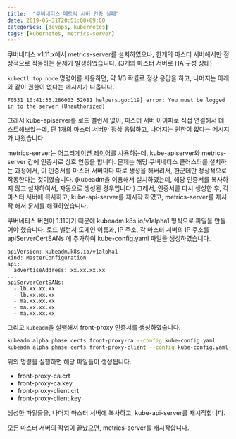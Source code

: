 ```yaml
---
title:  "쿠버네티스 메트릭 서버 인증 실패"
date: 2019-05-31T20:51:00+09:00
categories: [devops, kubernetes]
tags: [kubernetes, metrics-server]
---
```


쿠버네티스 v1.11.x에서 metrics-server를 설치하였으나, 한개의 마스터 서버에서만 정상적으로 작동하는 문제가 발생하였습니다. (3개의 마스터 서버로 HA 구성 상태)

```kubectl top node``` 명령어를 사용하면, 약 1/3 확률로 정상 응답을 하고, 나머지는 아래와 같이 권한이 없다는 메시지가 나옵니다.

```
F0531 10:41:33.286003 52081 helpers.go:119] error: You must be logged in to the server (Unauthorized)
```
그래서 kube-apiserver를 로드 밸런서 없이, 마스터 서버 아이피로 직접 연결해서 테스트해보았는데, 단 1개의 마스터 서버만  정상 응답하고, 나머지는 권한이 없다는 메시지가 나왔습니다.

metrics-server는 [어그리게이션 레이어]([https://kubernetes.io/docs/tasks/access-kubernetes-api/configure-aggregation-layer])를 사용하는데, 
kube-apiserver와 metrics-server 간에 인증서로 상호 연동을 합니다.
문제는 해당 쿠버네티스 클러스터를 설치하는 과정에서, 이 인증서를 마스터 서버마다 따로 생성을 해버려서, 한군데만 정상적으로 작동한다는 것이였습니다.
(kubeadm을 이용해서 설치하였는데, 해당 인증서를 복사하지 않고 설차하여서, 자동으로 생성된 경우입니다.)
그래서, 인증서를 다시 생성한 후, 각 마스터 서버에 복사하고, kube-api-server를 재시작 하였고, metrics-server를 재시작 해서 문제를 해결하였습니다.



쿠버네티스 버전이 1.11이기 때문에 kubeadm.k8s.io/v1alpha1 형식으로 파일을 만들어야 했습니다. 
로드 밸런서 도메인 이름과, IP 주소, 각 마스터 서버의 IP 주소를 apiServerCertSANs 에 추가하여 kube-config.yaml 파일을 생성하였습니다.
```
apiVersion: kubeadm.k8s.io/v1alpha1
kind: MasterConfiguration
api:
  advertiseAddress: xx.xx.xx.xx
...
apiServerCertSANs:
  - lb.xx.xx.xx
  - lb.xx.xx.xx
  - ma.xx.xx.xx
  - ma.xx.xx.xx
  - ma.xx.xx.xx

```

그리고 ```kubeadm```을 실행해서 front-proxy 인증서를 생성하였습니다.

```bash
kubeadm alpha phase certs front-proxy-ca --config kube-config.yaml
kubeadm alpha phase certs front-proxy-client --config kube-config.yaml

```
위의 명령을 실행하면 해당 파일들이 생성됩니다.
- front-proxy-ca.crt
- front-proxy-ca.key
- front-proxy-client.crt
- front-proxy-client.key

생성한 파일들을, 나머지 마스터 서버에 복사하고, kube-api-server를 재시작합니다.

모든 마스터 서버의 작업이 끝났으면, metrics-server를 재시작합니다.
